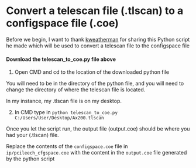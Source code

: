 # Convert a telescan file (.tlscan) to a configspace file (.coe) 


Before we begin, I want to thank [kweatherman](https://github.com/kweatherman) for sharing this Python script he made which will be used to convert a telescan file to the configspace file 


#### Download the telescan_to_coe.py file above


1. Open CMD and cd to the location of the downloaded python file

You will need to be in the directory of the python file, and you will need to change the directory of where the telescan file is located. 

In my instance, my .tlscan file is on my desktop.

2. In CMD type in `python telescan_to_coe.py C:/Users/User/Desktop/Ax200.tlscan`

Once you let the script run, the output file (output.coe) should be where you had your (.tlscan) file.

Replace the contents of the `configspace.coe` file in `ip/pcileech_cfgspace.coe` with the content in the `output.coe` file generated by the python script

